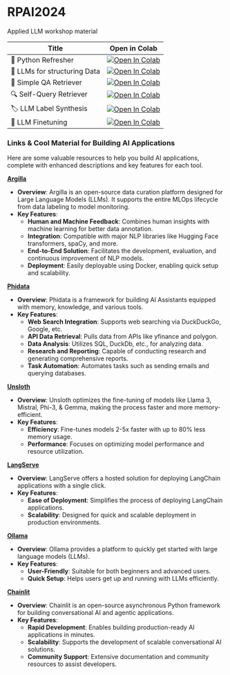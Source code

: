 # RPAI2024

Applied LLM workshop material


| Title | Open in Colab |
| --- | --- |
| 🐍 Python Refresher | [![Open In Colab](https://colab.research.google.com/assets/colab-badge.svg)](https://colab.research.google.com/github/RJuro/RPAI2024/blob/main/00_python_refresher.ipynb) |
| 📘 LLMs for structuring Data | [![Open In Colab](https://colab.research.google.com/assets/colab-badge.svg)](https://colab.research.google.com/github/RJuro/RPAI2024/blob/main/01_intro_LLM_structure.ipynb) |
| 📝 Simple QA Retriever | [![Open In Colab](https://colab.research.google.com/assets/colab-badge.svg)](https://colab.research.google.com/github/RJuro/RPAI2024/blob/main/02_SimpleQA_Retriever.ipynb) |
| 🔍 Self-Query Retriever | [![Open In Colab](https://colab.research.google.com/assets/colab-badge.svg)](https://colab.research.google.com/github/RJuro/RPAI2024/blob/main/03_SelfQuery_Retriever.ipynb) |
| 🏷️ LLM Label Synthesis | [![Open In Colab](https://colab.research.google.com/assets/colab-badge.svg)](https://colab.research.google.com/github/RJuro/RPAI2024/blob/main/04_LLMLabelSynthesis.ipynb) |
| 🔧 LLM Finetuning | [![Open In Colab](https://colab.research.google.com/assets/colab-badge.svg)](https://colab.research.google.com/github/RJuro/RPAI2024/blob/main/05_LLMfinetune_phi3.ipynb) |




### Links & Cool Material for Building AI Applications

Here are some valuable resources to help you build AI applications, complete with enhanced descriptions and key features for each tool.


**[Argilla](https://argilla.io/)**
- **Overview**: Argilla is an open-source data curation platform designed for Large Language Models (LLMs). It supports the entire MLOps lifecycle from data labeling to model monitoring.
- **Key Features**:
  - **Human and Machine Feedback**: Combines human insights with machine learning for better data annotation.
  - **Integration**: Compatible with major NLP libraries like Hugging Face transformers, spaCy, and more.
  - **End-to-End Solution**: Facilitates the development, evaluation, and continuous improvement of NLP models.
  - **Deployment**: Easily deployable using Docker, enabling quick setup and scalability.

**[Phidata](https://www.phidata.com/)**
- **Overview**: Phidata is a framework for building AI Assistants equipped with memory, knowledge, and various tools.
- **Key Features**:
  - **Web Search Integration**: Supports web searching via DuckDuckGo, Google, etc.
  - **API Data Retrieval**: Pulls data from APIs like yfinance and polygon.
  - **Data Analysis**: Utilizes SQL, DuckDb, etc., for analyzing data.
  - **Research and Reporting**: Capable of conducting research and generating comprehensive reports.
  - **Task Automation**: Automates tasks such as sending emails and querying databases.

**[Unsloth](https://unsloth.ai/)**
- **Overview**: Unsloth optimizes the fine-tuning of models like Llama 3, Mistral, Phi-3, & Gemma, making the process faster and more memory-efficient.
- **Key Features**:
  - **Efficiency**: Fine-tunes models 2-5x faster with up to 80% less memory usage.
  - **Performance**: Focuses on optimizing model performance and resource utilization.

**[LangServe](https://python.langchain.com/v0.2/docs/langserve/)**
- **Overview**: LangServe offers a hosted solution for deploying LangChain applications with a single click.
- **Key Features**:
  - **Ease of Deployment**: Simplifies the process of deploying LangChain applications.
  - **Scalability**: Designed for quick and scalable deployment in production environments.

**[Ollama](https://ollama.com)**
- **Overview**: Ollama provides a platform to quickly get started with large language models (LLMs).
- **Key Features**:
  - **User-Friendly**: Suitable for both beginners and advanced users.
  - **Quick Setup**: Helps users get up and running with LLMs efficiently.

**[Chainlit](https://github.com/Chainlit/chainlit)**
- **Overview**: Chainlit is an open-source asynchronous Python framework for building conversational AI and agentic applications.
- **Key Features**:
  - **Rapid Development**: Enables building production-ready AI applications in minutes.
  - **Scalability**: Supports the development of scalable conversational AI solutions.
  - **Community Support**: Extensive documentation and community resources to assist developers.